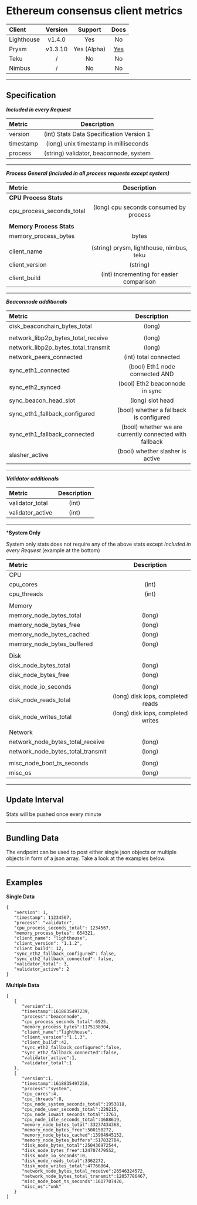 # Ethereum consensus client metrics


| Client   | Version   | Support     | Docs
| :------------- | :----------: | :----------: | :----------: |
|  Lighthouse | v1.4.0  | Yes  | No   |
|  Prysm | v1.3.10 | Yes (Alpha)   | [Yes](https://docs.prylabs.network/docs/prysm-usage/client-stats/ "Yes")   |
|  Teku | / | No  | No   |
|  Nimbus | / | No   | No   |


------------

## Specification

***Included in every Request***

| Metric   | Description   | 
| :------------- | :----------: | 
|  version |  (int) Stats Data Specification Version 1  |
|  timestamp | (long) unix timestamp in milliseconds  |
|  process |  (string) validator, beaconnode, system  |


------------

***Process General (included in all process requests except system)***

| Metric   | Description   | 
| :------------- | :----------: | 
|  **CPU Process Stats** |  |
|  cpu_process_seconds_total | (long) cpu seconds consumed by process |
|  |  |
|  **Memory Process Stats** |  |
|  memory_process_bytes	 |  bytes |
|  |  |
| client_name | (string) prysm, lighthouse, nimbus, teku |
| client_version |  (string) |
| client_build | (int) incrementing for easier comparison |

------------

***Beaconnode additionals***


| Metric   | Description   | 
| :------------- | :----------: | 
|  disk_beaconchain_bytes_total	 | (long) |
|  |  |
| network_libp2p_bytes_total_receive | (long) |
| network_libp2p_bytes_total_transmit | (long) |
| network_peers_connected    | (int) total connected |
| sync_eth1_connected  | (bool) Eth1 node connected AND  |
| sync_eth2_synced  | (bool) Eth2 beaconnode in sync  |
| sync_beacon_head_slot	| (long) slot head |
| sync_eth1_fallback_configured	 | (bool) whether a fallback is configured |
| sync_eth1_fallback_connected | (bool) whether we are currently connected with fallback |
| slasher_active | (bool) whether slasher is active |

------------

***Validator additionals***

| Metric   | Description   | 
| :------------- | :----------: | 
|  validator_total | (int) |
|  validator_active | (int) |

------------

***System Only** 

System only stats does not require any of the above stats except *Included in every Request* (example at the bottom)

| Metric   | Description   | 
| :------------- | :----------: | 
| CPU |  |
|  cpu_cores   | (int) |
|  cpu_threads  | (int) |
|  |  |
| Memory |  |
| memory_node_bytes_total | (long) |
| memory_node_bytes_free | (long) |
| memory_node_bytes_cached | (long) |
| memory_node_bytes_buffered |(long) |
|  |  |
| Disk |  |
| disk_node_bytes_total| (long) |
| disk_node_bytes_free | (long) |
|  |  |
| disk_node_io_seconds | (long) |
| disk_node_reads_total | (long) disk iops, completed reads |
| disk_node_writes_total  | (long) disk iops, completed writes |
|  |  |
| Network |  |
| network_node_bytes_total_receive  | (long) |
| network_node_bytes_total_transmit  | (long) |
|  |  |
| misc_node_boot_ts_seconds | (long) |
| misc_os | (long) |

------------

## Update Interval
Stats will be pushed once every minute

------------

## Bundling Data
The endpoint can be used to post either single json objects or multiple objects in form of a json array. Take a look at the examples below.

------------

## Examples 

**Single Data**

```
{
   "version": 1,
   "timestamp": 11234567,
   "process": "validator",
   "cpu_process_seconds_total": 1234567,
   "memory_process_bytes": 654321,
   "client_name": "lighthouse",
   "client_version": "1.1.2",
   "client_build": 12,
   "sync_eth2_fallback_configured": false,
   "sync_eth2_fallback_connected": false,
   "validator_total": 3,
   "validator_active": 2
}
```

**Multiple Data**

```
[
   {
      "version":1,
      "timestamp":1618835497239,
      "process":"beaconnode",
      "cpu_process_seconds_total":6925,
      "memory_process_bytes":1175138304,
      "client_name":"lighthouse",
      "client_version":"1.1.3",
      "client_build":42,
      "sync_eth2_fallback_configured":false,
      "sync_eth2_fallback_connected":false,
      "validator_active":1,
      "validator_total":1
   },
   {
      "version":1,
      "timestamp":1618835497258,
      "process":"system",
      "cpu_cores":4,
      "cpu_threads":8,
      "cpu_node_system_seconds_total":1953818,
      "cpu_node_user_seconds_total":229215,
      "cpu_node_iowait_seconds_total":3761,
      "cpu_node_idle_seconds_total":1688619,
      "memory_node_bytes_total":33237434368,
      "memory_node_bytes_free":500150272,
      "memory_node_bytes_cached":13904945152,
      "memory_node_bytes_buffers":517832704,
      "disk_node_bytes_total":250436972544,
      "disk_node_bytes_free":124707479552,
      "disk_node_io_seconds":0,
      "disk_node_reads_total":3362272,
      "disk_node_writes_total":47766864,
      "network_node_bytes_total_receive":26546324572,
      "network_node_bytes_total_transmit":12057786467,
      "misc_node_boot_ts_seconds":1617707420,
      "misc_os":"unk"
   }
]
```

